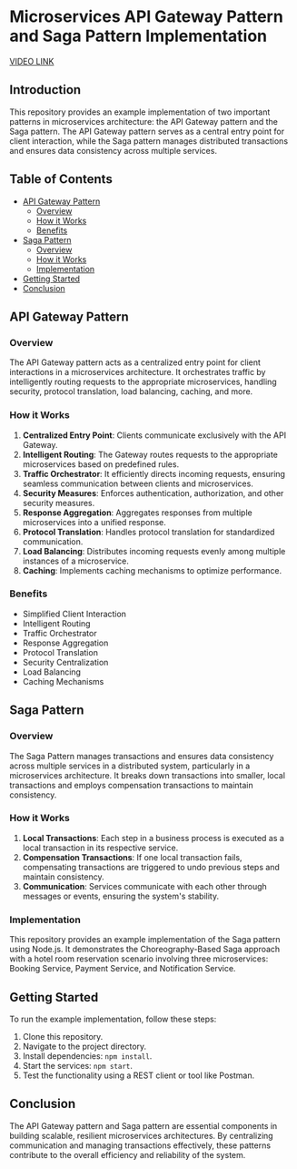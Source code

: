 # Microservices API Gateway Pattern and Saga Pattern Implementation
[VIDEO LINK](https://drive.google.com/file/d/1lfHriZiuc1myAxEXIv-L9Z6E3-xUxzUB/view?usp=sharing)
## Introduction

This repository provides an example implementation of two important patterns in microservices architecture: the API Gateway pattern and the Saga pattern. The API Gateway pattern serves as a central entry point for client interaction, while the Saga pattern manages distributed transactions and ensures data consistency across multiple services.

## Table of Contents

- [API Gateway Pattern](#api-gateway-pattern)
  - [Overview](#overview)
  - [How it Works](#how-it-works)
  - [Benefits](#benefits)
- [Saga Pattern](#saga-pattern)
  - [Overview](#overview-1)
  - [How it Works](#how-it-works-1)
  - [Implementation](#implementation)
- [Getting Started](#getting-started)
- [Conclusion](#conclusion)

## API Gateway Pattern

### Overview

The API Gateway pattern acts as a centralized entry point for client interactions in a microservices architecture. It orchestrates traffic by intelligently routing requests to the appropriate microservices, handling security, protocol translation, load balancing, caching, and more.

### How it Works

1. **Centralized Entry Point**: Clients communicate exclusively with the API Gateway.
2. **Intelligent Routing**: The Gateway routes requests to the appropriate microservices based on predefined rules.
3. **Traffic Orchestrator**: It efficiently directs incoming requests, ensuring seamless communication between clients and microservices.
4. **Security Measures**: Enforces authentication, authorization, and other security measures.
5. **Response Aggregation**: Aggregates responses from multiple microservices into a unified response.
6. **Protocol Translation**: Handles protocol translation for standardized communication.
7. **Load Balancing**: Distributes incoming requests evenly among multiple instances of a microservice.
8. **Caching**: Implements caching mechanisms to optimize performance.

### Benefits

- Simplified Client Interaction
- Intelligent Routing
- Traffic Orchestrator
- Response Aggregation
- Protocol Translation
- Security Centralization
- Load Balancing
- Caching Mechanisms

## Saga Pattern

### Overview

The Saga Pattern manages transactions and ensures data consistency across multiple services in a distributed system, particularly in a microservices architecture. It breaks down transactions into smaller, local transactions and employs compensation transactions to maintain consistency.

### How it Works

1. **Local Transactions**: Each step in a business process is executed as a local transaction in its respective service.
2. **Compensation Transactions**: If one local transaction fails, compensating transactions are triggered to undo previous steps and maintain consistency.
3. **Communication**: Services communicate with each other through messages or events, ensuring the system's stability.

### Implementation

This repository provides an example implementation of the Saga pattern using Node.js. It demonstrates the Choreography-Based Saga approach with a hotel room reservation scenario involving three microservices: Booking Service, Payment Service, and Notification Service.

## Getting Started

To run the example implementation, follow these steps:

1. Clone this repository.
2. Navigate to the project directory.
3. Install dependencies: `npm install`.
4. Start the services: `npm start`.
5. Test the functionality using a REST client or tool like Postman.

## Conclusion

The API Gateway pattern and Saga pattern are essential components in building scalable, resilient microservices architectures. By centralizing communication and managing transactions effectively, these patterns contribute to the overall efficiency and reliability of the system.
